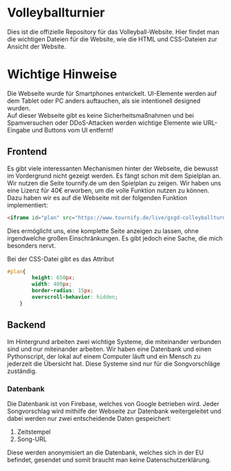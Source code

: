# Volleyballturnier
Dies ist die offizielle Repository für das Volleyball-Website.
Hier findet man die wichtigen Dateien für die Website, wie die HTML und CSS-Dateien zur Ansicht der Website.

# Wichtige Hinweise
Die Webseite wurde für Smartphones entwickelt. UI-Elemente werden auf dem Tablet oder PC anders auftauchen, als sie intentionell designed wurden.       
Auf dieser Webseite gibt es keine Sicherheitsmaßnahmen und bei Spamversuchen oder DDoS-Attacken werden wichtige Elemente wie URL-Eingabe und Buttons vom UI entfernt!

## Frontend
Es gibt viele interessanten Mechanismen hinter der Webseite, die bewusst im Vordergrund nicht gezeigt werden. Es fängt schon mit dem Spielplan an.
Wir nutzen die Seite tournify.de um den Spielplan zu zeigen. Wir haben uns eine Lizenz für 40€ erworben, um die volle Funktion nutzen zu können. 
Dazu haben wir es auf die Webseite mit der folgenden Funktion implementiert:

```html
<iframe id="plan" src="https://www.tournify.de/live/gsgd-colleyballturnier/standings"></iframe>
```

Dies ermöglicht uns, eine komplette Seite anzeigen zu lassen, ohne irgendwelche großen Einschränkungen.
Es gibt jedoch eine Sache, die mich besonders nervt.

Bei der CSS-Datei gibt es das Attribut 
```css
#plan{
        height: 650px;
        width: 400px;
        border-radius: 15px;
        overscroll-behavior: hidden;
    }
```

## Backend
Im Hintergrund arbeiten zwei wichtige Systeme, die miteinander verbunden sind und nur miteinander arbeiten.
Wir haben eine Datenbank und einen Pythonscript, der lokal auf einem Computer läuft und ein Mensch zu jederzeit die Übersicht hat. Diese Systeme sind nur für die Songvorschläge zuständig.

### Datenbank
Die Datenbank ist von Firebase, welches von Google betrieben wird. Jeder Songvorschlag wird mithilfe der Webseite zur Datenbank weitergeleitet und dabei werden nur zwei entscheidende Daten gespeichert:
<ol>
  <li>Zeitstempel</li>
  <li>Song-URL</li>
</ol> 
Diese werden anonymisiert an die Datenbank, welches sich in der EU befindet, gesendet und somit braucht man keine Datenschutzerklärung.

